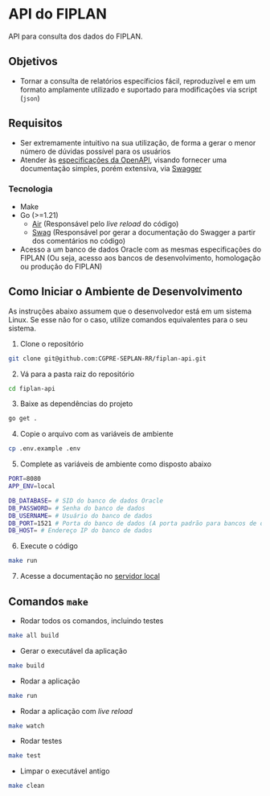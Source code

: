 # API do FIPLAN 

API para consulta dos dados do FIPLAN.

## Objetivos

- Tornar a consulta de relatórios específicios fácil, reproduzível e em um formato amplamente utilizado e suportado para modificações via script (`json`)

## Requisitos

- Ser extremamente intuitivo na sua utilização, de forma a gerar o menor número de dúvidas possível para os usuários
- Atender às [especificações da OpenAPI](https://swagger.io/specification/), visando fornecer uma documentação simples, porém extensiva, via [Swagger](https://swagger.io/)

### Tecnologia

- Make
- Go (>=1.21)
    - [Air](https://github.com/cosmtrek/air) (Responsável pelo *live reload* do código)
    - [Swag](https://github.com/swaggo/swag) (Responsável por gerar a documentação do Swagger a partir dos comentários no código)
- Acesso a um banco de dados Oracle com as mesmas especificações do FIPLAN (Ou seja, acesso aos bancos de desenvolvimento, homologação ou produção do FIPLAN)

## Como Iniciar o Ambiente de Desenvolvimento

As instruções abaixo assumem que o desenvolvedor está em um sistema Linux. Se esse não for o caso, utilize comandos equivalentes para o seu sistema.

1. Clone o repositório

```bash
git clone git@github.com:CGPRE-SEPLAN-RR/fiplan-api.git
```

2. Vá para a pasta raiz do repositório

```bash
cd fiplan-api
```

3. Baixe as dependências do projeto

```bash
go get .
```

4. Copie o arquivo com as variáveis de ambiente

```bash
cp .env.example .env
```

5. Complete as variáveis de ambiente como disposto abaixo

```bash
PORT=8080
APP_ENV=local

DB_DATABASE= # SID do banco de dados Oracle
DB_PASSWORD= # Senha do banco de dados
DB_USERNAME= # Usuário do banco de dados
DB_PORT=1521 # Porta do banco de dados (A porta padrão para bancos de dado Oracle é a 1521)
DB_HOST= # Endereço IP do banco de dados
```

6. Execute o código

```bash
make run
```

7. Acesse a documentação no [servidor local](http://localhost:8080/swagger/index.html)

## Comandos `make`

- Rodar todos os comandos, incluindo testes

```bash
make all build
```

- Gerar o executável da aplicação

```bash
make build
```

- Rodar a aplicação

```bash
make run
```

- Rodar a aplicação com *live reload*

```bash
make watch
```

- Rodar testes

```bash
make test
```

- Limpar o executável antigo

```bash
make clean
```

